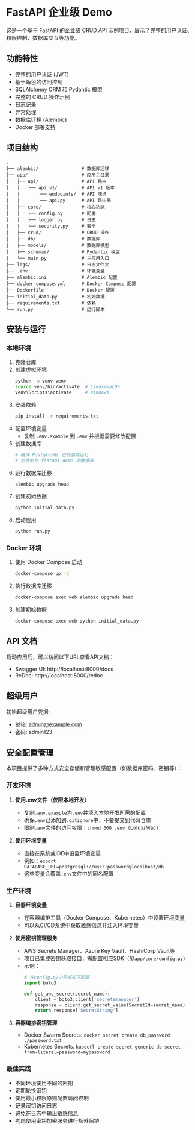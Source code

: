 # FastAPI 企业级 Demo

这是一个基于 FastAPI 的企业级 CRUD API 示例项目，展示了完整的用户认证、权限控制、数据库交互等功能。

## 功能特性

- 完整的用户认证 (JWT)
- 基于角色的访问控制
- SQLAlchemy ORM 和 Pydantic 模型
- 完整的 CRUD 操作示例
- 日志记录
- 异常处理
- 数据库迁移 (Alembic)
- Docker 部署支持

## 项目结构

```
.
├── alembic/                # 数据库迁移
├── app/                    # 应用主目录
│   ├── api/                # API 路由
│   │   └── api_v1/         # API v1 版本
│   │       ├── endpoints/  # API 端点
│   │       └── api.py      # API 路由器
│   ├── core/               # 核心功能
│   │   ├── config.py       # 配置
│   │   ├── logger.py       # 日志
│   │   └── security.py     # 安全
│   ├── crud/               # CRUD 操作
│   ├── db/                 # 数据库
│   ├── models/             # 数据库模型
│   ├── schemas/            # Pydantic 模型
│   └── main.py             # 主应用入口
├── logs/                   # 日志文件夹
├── .env                    # 环境变量
├── alembic.ini             # Alembic 配置
├── docker-compose.yml      # Docker Compose 配置
├── Dockerfile              # Docker 配置
├── initial_data.py         # 初始数据
├── requirements.txt        # 依赖
└── run.py                  # 运行脚本
```

## 安装与运行

### 本地环境

1. 克隆仓库
2. 创建虚拟环境
   ```bash
   python -m venv venv
   source venv/bin/activate  # Linux/macOS
   venv\Scripts\activate     # Windows
   ```
3. 安装依赖
   ```bash
   pip install -r requirements.txt
   ```
4. 配置环境变量
   - 复制 `.env.example` 到 `.env` 并根据需要修改配置
5. 创建数据库
   ```bash
   # 确保 PostgreSQL 已安装并运行
   # 创建名为 fastapi_demo 的数据库
   ```
6. 运行数据库迁移
   ```bash
   alembic upgrade head
   ```
7. 创建初始数据
   ```bash
   python initial_data.py
   ```
8. 启动应用
   ```bash
   python run.py
   ```

### Docker 环境

1. 使用 Docker Compose 启动
   ```bash
   docker-compose up -d
   ```
2. 执行数据库迁移
   ```bash
   docker-compose exec web alembic upgrade head
   ```
3. 创建初始数据
   ```bash
   docker-compose exec web python initial_data.py
   ```

## API 文档

启动应用后，可以访问以下URL查看API文档：

- Swagger UI: http://localhost:8000/docs
- ReDoc: http://localhost:8000/redoc

## 超级用户

初始超级用户凭据:
- 邮箱: admin@example.com
- 密码: admin123 

## 安全配置管理

本项目提供了多种方式安全存储和管理敏感配置（如数据库密码、密钥等）：

### 开发环境

1. **使用.env文件（仅限本地开发）**
   - 复制`.env.example`为`.env`并填入本地开发所需的配置
   - 确保`.env`已添加到`.gitignore`中，不要提交到代码仓库
   - 限制`.env`文件的访问权限：`chmod 600 .env`（Linux/Mac）

2. **使用环境变量**
   - 直接在系统或IDE中设置环境变量
   - 例如：`export DATABASE_URL=postgresql://user:password@localhost/db`
   - 这些变量会覆盖`.env`文件中的同名配置

### 生产环境

1. **容器环境变量**
   - 在容器编排工具（Docker Compose、Kubernetes）中设置环境变量
   - 可以从CI/CD系统中获取敏感信息并注入环境变量

2. **使用密钥管理服务**
   - AWS Secrets Manager、Azure Key Vault、HashiCorp Vault等
   - 项目已集成密钥获取接口，需配置相应SDK（见`app/core/config.py`）
   - 示例：
     ```python
     # 在config.py中完成如下配置
     import boto3
     
     def get_aws_secret(secret_name):
         client = boto3.client('secretsmanager')
         response = client.get_secret_value(SecretId=secret_name)
         return response['SecretString']
     ```

3. **容器编排密钥管理**
   - Docker Swarm Secrets: `docker secret create db_password ./password.txt`
   - Kubernetes Secrets: `kubectl create secret generic db-secret --from-literal=password=mypassword`

### 最佳实践

- 不同环境使用不同的密钥
- 定期轮换密钥
- 使用最小权限原则配置访问控制
- 记录密钥访问日志
- 避免在日志中输出敏感信息
- 考虑使用密钥加密服务进行额外保护 